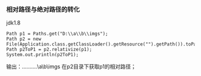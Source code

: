 ### 相对路径与绝对路径的转化
jdk1.8
```
Path p1 = Paths.get("D:\\a\\b\\imgs");
Path p2 = new File(Application.class.getClassLoader().getResource("").getPath()).toPath();
Path p2ToP1 = p2.relativize(p1);
System.out.println(p2ToP1);
```
输出：..\..\..\..\..\a\b\imgs 在p2目录下获取p1的相对路径；
